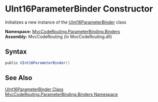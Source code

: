 UInt16ParameterBinder Constructor
=================================
Initializes a new instance of the [UInt16ParameterBinder][1] class

**Namespace:** [MvcCodeRouting.ParameterBinding.Binders][2]  
**Assembly:** MvcCodeRouting (in MvcCodeRouting.dll)

Syntax
------

```csharp
public UInt16ParameterBinder()
```


See Also
--------
[UInt16ParameterBinder Class][1]  
[MvcCodeRouting.ParameterBinding.Binders Namespace][2]  

[1]: README.md
[2]: ../README.md